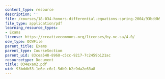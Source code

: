 ```yaml
---
content_type: resource
description: ''
file: /courses/18-034-honors-differential-equations-spring-2004/93bddb531e6ec6c15db9b2c9da2e68a8_034exam2.pdf
file_type: application/pdf
learning_resource_types:
- Exams
license: https://creativecommons.org/licenses/by-nc-sa/4.0/
ocw_type: OCWFile
parent_title: Exams
parent_type: CourseSection
parent_uid: 83cea548-8968-c5cc-9217-7c2459b121ac
resourcetype: Document
title: 034exam2.pdf
uid: 93bddb53-1e6e-c6c1-5db9-b2c9da2e68a8
---
```

